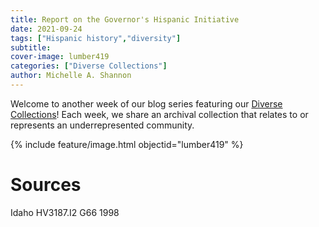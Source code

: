```yaml
---
title: Report on the Governor's Hispanic Initiative
date: 2021-09-24
tags: ["Hispanic history","diversity"]
subtitle: 
cover-image: lumber419
categories: ["Diverse Collections"]
author: Michelle A. Shannon
---
```


Welcome to another week of our blog series featuring our [Diverse Collections](https://harvester.lib.uidaho.edu/series/diversecollections.html)! Each week, we share an archival collection that relates to or represents an underrepresented community.

{% include feature/image.html objectid="lumber419" %}

# Sources

Idaho HV3187.I2 G66 1998